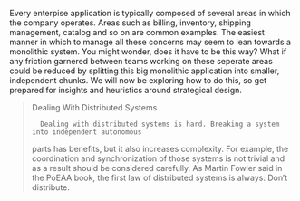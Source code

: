 Every enterpise application is typically composed of several areas in which the company operates. Areas such as billing, inventory, shipping management, catalog and so on are common examples. The easiest manner in which to manage all these concerns may seem to lean towards a monolithic system. You might wonder, does it have to be this way? What if any friction garnered between teams working on these seperate areas could be reduced by splitting this big monolithic application into smaller, independent chunks. We will now be exploring how to do this, so get prepared for insights and heuristics around strategical design.



> Dealing With Distributed Systems
>
>       Dealing with distributed systems is hard. Breaking a system into independent autonomous
>
> parts has benefits, but it also increases complexity. For example, the coordination and synchronization of those systems is not trivial and as a result should be considered carefully. As Martin Fowler said in the PoEAA book, the first law of distributed systems is always: Don’t distribute.



